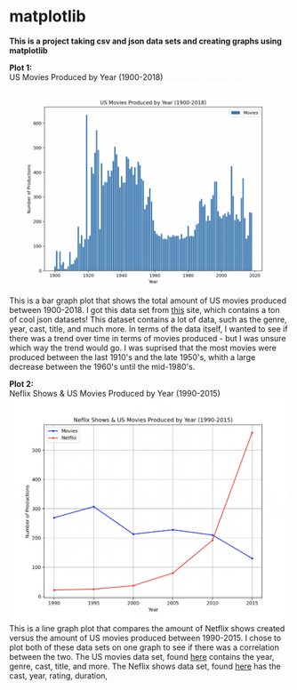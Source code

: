 # matplotlib
**This is a project taking csv and json data sets and creating graphs using matplotlib**

**Plot 1:** <br>
US Movies Produced by Year (1900-2018) <br>
<img src=Plot1.png> <br>
This is a bar graph plot that shows the total amount of US movies produced between 1900-2018. I got this data set from [this](https://github.com/jdorfman/awesome-json-datasets) site, which contains a ton of cool json datasets! This dataset contains a lot of data, such as the genre, year, cast, title, and much more. In terms of the data itself, I wanted to see if there was a trend over time in terms of movies produced - but I was unsure which way the trend would go. I was suprised that the most movies were produced between the last 1910's and the late 1950's, whith a large decrease between the 1960's until the mid-1980's. <br>

**Plot 2:** <br> 
Neflix Shows & US Movies Produced by Year (1990-2015) <br>
<img src=Plot2.png> <br>
This is a line graph plot that compares the amount of Netflix shows created versus the amount of US movies produced between 1990-2015. I chose to plot both of these data sets on one graph to see if there was a correlation between the two. The US movies data set, found [here](https://github.com/jdorfman/awesome-json-datasets) contains the year, genre, cast, title, and more. The Neflix shows data set, found [here](https://www.kaggle.com/datasets/shivamb/netflix-shows?resource=download) has the cast, year, rating, duration, 
